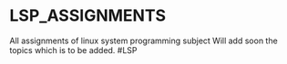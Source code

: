 # LSP_ASSIGNMENTS
All assignments of linux system programming subject
Will add soon the topics which is to be added.
#LSP
